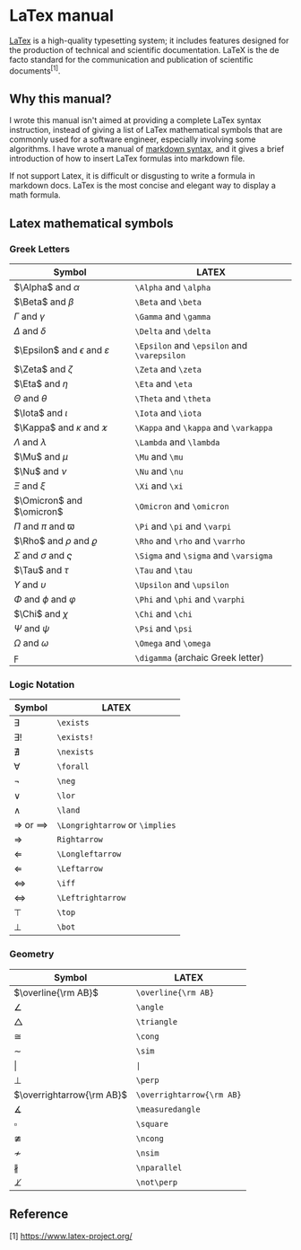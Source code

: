 # LaTex manual
[LaTex](https://www.latex-project.org/) is a high-quality typesetting system; it includes features designed for the production of technical and scientific documentation. LaTeX is the de facto standard for the communication and publication of scientific documents$^{[1]}$.

## Why this manual?
I wrote this manual isn't aimed at providing a complete LaTex syntax instruction, instead of giving a list of LaTex mathematical symbols that are commonly used for a software engineer, especially involving some algorithms.
I have wrote a manual of [markdown syntax](./Simplified_Markdown_Manual.md), and it gives a brief introduction of how to insert LaTex formulas into markdown file.

If not support Latex, it is difficult or disgusting to write a formula in markdown docs. LaTex is the most concise and elegant way to display a math formula.

## Latex mathematical symbols
### Greek Letters
|Symbol|LATEX|
|-|-|
| $\Alpha$ and $\alpha$ | `\Alpha` and `\alpha` |
| $\Beta$ and $\beta$ | `\Beta` and `\beta` |
| $\Gamma$ and $\gamma$ | `\Gamma` and `\gamma` |
| $\Delta$ and $\delta$ | `\Delta` and `\delta` |
| $\Epsilon$ and $\epsilon$ and $\varepsilon$ | `\Epsilon` and `\epsilon` and `\varepsilon` |
| $\Zeta$ and $\zeta$ | `\Zeta` and `\zeta` |
| $\Eta$ and $\eta$ | `\Eta` and `\eta` |
| $\Theta$ and $\theta$ | `\Theta` and `\theta` |
| $\Iota$ and $\iota$ | `\Iota` and `\iota` |
| $\Kappa$ and $\kappa$ and $\varkappa$ | `\Kappa` and `\kappa` and `\varkappa` |
| $\Lambda$ and $\lambda$ | `\Lambda` and `\lambda` |
| $\Mu$ and $\mu$ | `\Mu` and `\mu` |
| $\Nu$ and $\nu$ | `\Nu` and `\nu` |
| $\Xi$ and $\xi$ | `\Xi` and `\xi` |
| $\Omicron$ and $\omicron$ | `\Omicron` and `\omicron` |
| $\Pi$ and $\pi$ and $\varpi$ | `\Pi` and `\pi` and `\varpi`|
| $\Rho$ and $\rho$ and $\varrho$ | `\Rho` and `\rho` and `\varrho` |
| $\Sigma$ and $\sigma$ and $\varsigma$ | `\Sigma` and `\sigma` and `\varsigma` |
| $\Tau$ and $\tau$ | `\Tau` and `\tau` |
| $\Upsilon$ and $\upsilon$ | `\Upsilon` and `\upsilon` |
| $\Phi$ and $\phi$ and $\varphi$ | `\Phi` and `\phi` and `\varphi` |
| $\Chi$ and $\chi$ | `\Chi` and `\chi` |
| $\Psi$ and $\psi$ | `\Psi` and `\psi` |
| $\Omega$ and $\omega$ | `\Omega` and `\omega` |
| $\digamma$ | `\digamma` (archaic Greek letter)|

### Logic Notation
|Symbol|LATEX|
|-|-|
| $\exists$ | `\exists` |
| $\exists!$ | `\exists!` |
| $\nexists$ | `\nexists` |
| $\forall$ | `\forall` |
| $\neg$ | `\neg` |
| $\lor$ | `\lor` |
| $\land$ | `\land` |
| $\Longrightarrow$ or $\implies$ | `\Longrightarrow` or `\implies` |
| $\Rightarrow$ | `Rightarrow`|
| $\Longleftarrow$ | `\Longleftarrow` |
| $\Leftarrow$ | `\Leftarrow` |
| $\iff$ | `\iff` |
| $\Leftrightarrow$ | `\Leftrightarrow` |
| $\top$ | `\top` |
| $\bot$ | `\bot` |

### Geometry
|Symbol|LATEX|
|-|-|
| $\overline{\rm AB}$ | `\overline{\rm AB}` |
| $\angle$ | `\angle` |
| $\triangle$ | `\triangle` |
| $\cong$ | `\cong` |
| $\sim$ | `\sim` |
| $\|$ | `\|` |
| $\perp$ | `\perp` |
| $\overrightarrow{\rm AB}$ | `\overrightarrow{\rm AB}` |
| $\measuredangle$ | `\measuredangle` |
| $\square$ | `\square` |
| $\ncong$ | `\ncong` |
| $\nsim$ | `\nsim` |
| $\nparallel$ | `\nparallel` |
| $\not\perp$ | `\not\perp` |


## Reference
[1] https://www.latex-project.org/
